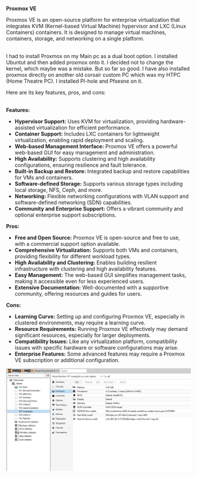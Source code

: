 **Proxmox VE**

Proxmox VE is an open-source platform for enterprise virtualization that integrates KVM (Kernel-based Virtual Machine) hypervisor and LXC (Linux Containers) containers. It is designed to manage virtual machines, containers, storage, and networking on a single platform.<br>

<br> I had to install Proxmox on my Main pc as a dual boot option. I installed Ubuntut and then added proxmox onto it. I decided not to change the kernel, which maybe was a mistake. But so far so good. I have also installed proxmox directly on another old corsair custom PC which was my HTPC (Home Theatre PC). I installed PI-hole and Pfsesne on it.


Here are its key features, pros, and cons:<br><br>


**Features:**
- **Hypervisor Support:** Uses KVM for virtualization, providing hardware-assisted virtualization for efficient performance.
- **Container Support:** Includes LXC containers for lightweight virtualization, enabling rapid deployment and scaling.
- **Web-based Management Interface:** Proxmox VE offers a powerful web-based GUI for easy management and administration.
- **High Availability:** Supports clustering and high availability configurations, ensuring resilience and fault tolerance.
- **Built-in Backup and Restore:** Integrated backup and restore capabilities for VMs and containers.
- **Software-defined Storage:** Supports various storage types including local storage, NFS, Ceph, and more.
- **Networking:** Flexible networking configurations with VLAN support and software-defined networking (SDN) capabilities.
- **Community and Enterprise Support:** Offers a vibrant community and optional enterprise support subscriptions.

**Pros:**
- **Free and Open Source:** Proxmox VE is open-source and free to use, with a commercial support option available.
- **Comprehensive Virtualization:** Supports both VMs and containers, providing flexibility for different workload types.
- **High Availability and Clustering:** Enables building resilient infrastructure with clustering and high availability features.
- **Easy Management:** The web-based GUI simplifies management tasks, making it accessible even for less experienced users.
- **Extensive Documentation:** Well-documented with a supportive community, offering resources and guides for users.

**Cons:**
- **Learning Curve:** Setting up and configuring Proxmox VE, especially in clustered environments, may require a learning curve.
- **Resource Requirements:** Running Proxmox VE effectively may demand significant resources, especially for larger deployments.
- **Compatibility Issues:** Like any virtualization platform, compatibility issues with specific hardware or software configurations may arise.
- **Enterprise Features:** Some advanced features may require a Proxmox VE subscription or additional configuration.

<img align="center" src="images/picture1.PNG" /><br/>

